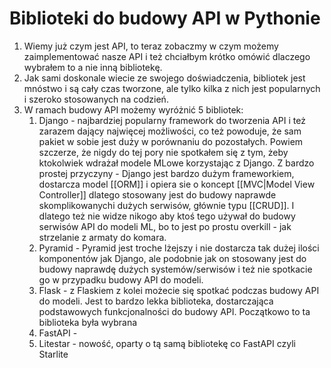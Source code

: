 # Biblioteki do budowy API w Pythonie

1. Wiemy już czym jest API, to teraz zobaczmy w czym możemy zaimplementować nasze API i też chciałbym krótko omówić dlaczego wybrałem to a nie inną bibliotekę.
2. Jak sami doskonale wiecie ze swojego doświadczenia, bibliotek jest mnóstwo i są cały czas tworzone, ale tylko kilka z nich jest popularnych i szeroko stosowanych na codzień.
3. W ramach budowy API możemy wyróżnić 5 bibliotek:
	1. Django - najbardziej popularny framework do tworzenia API i też zarazem dający najwięcej możliwości, co też powoduje, że sam pakiet w sobie jest duży w porównaniu do pozostałych. Powiem szczerze, że nigdy do tej pory nie spotkałem się z tym, żeby ktokolwiek wdrażał modele MLowe korzystając z Django. Z bardzo prostej przyczyny - Django jest bardzo dużym frameworkiem, dostarcza model [[ORM]] i opiera sie o koncept [[MVC|Model View Controller]] dlatego stosowany jest do budowy naprawde skomplikowanychi dużych serwisów, głównie typu [[CRUD]]. I dlatego też nie widze nikogo aby ktoś tego używał do budowy serwisów API do modeli ML, bo to jest po prostu overkill - jak strzelanie z armaty do komara.
	2. Pyramid - Pyramid jest troche lżejszy i nie dostarcza tak dużej ilości komponentów jak Django, ale podobnie jak on stosowany jest do budowy naprawdę dużych systemów/serwisów i też nie spotkacie go w przypadku budowy API do modeli. 
	3. Flask - z Flaskiem z kolei możecie się spotkać podczas budowy API do modeli. Jest to bardzo lekka biblioteka, dostarczająca podstawowych funkcjonalności do budowy API. Początkowo to ta biblioteka była wybrana 
	4. FastAPI - 
	5. Litestar - nowość, oparty o tą samą bibliotekę co FastAPI czyli Starlite